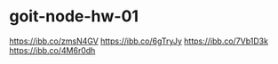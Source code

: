 # goit-node-hw-01

https://ibb.co/zmsN4GV
https://ibb.co/6gTryJy
https://ibb.co/7Vb1D3k
https://ibb.co/4M6r0dh
